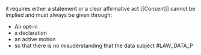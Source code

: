it requires either a statement or a clear affirmative act
[[Consent]] cannot be implied and must always be given through:
* An opt-in
* a declaration
* an active motion
* so that there is no misuderstanding that the data subject 
#LAW_DATA_P 